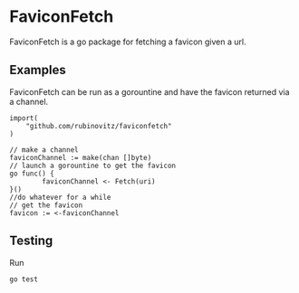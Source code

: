 # FaviconFetch


FaviconFetch is a go package for fetching a favicon given a url.

## Examples

FaviconFetch can be run as a gorountine and have the favicon returned via a channel.

```
import(
    "github.com/rubinovitz/faviconfetch"
)

// make a channel
faviconChannel := make(chan []byte)
// launch a gorountine to get the favicon
go func() {
        faviconChannel <- Fetch(uri)
}()
//do whatever for a while
// get the favicon
favicon := <-faviconChannel

```

## Testing

Run
```
go test
```
